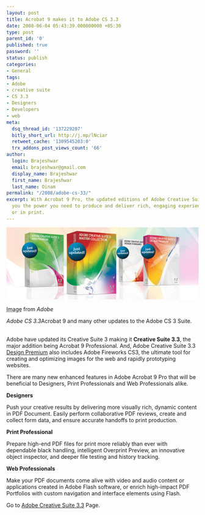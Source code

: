 ```yaml
---
layout: post
title: Acrobat 9 makes it to Adobe CS 3.3
date: 2008-06-04 05:43:39.000000000 +05:30
type: post
parent_id: '0'
published: true
password: ''
status: publish
categories:
- General
tags:
- Adobe
- creative suite
- CS 3.3
- Designers
- Developers
- web
meta:
  dsq_thread_id: '137229207'
  bitly_short_url: http://j.mp/lNciar
  retweet_cache: '1309545203:0'
  trx_addons_post_views_count: '66'
author:
  login: Brajeshwar
  email: brajeshwar@gmail.com
  display_name: Brajeshwar
  first_name: Brajeshwar
  last_name: Oinam
permalink: "/2008/adobe-cs-33/"
excerpt: With Acrobat 9 Pro, the updated editions of Adobe Creative Suite 3.3 give
  you the power you need to produce and deliver rich, engaging experiences online
  or in print.
---
```

<div class="figure"><img src="/static/2008/06/cs-3.3.jpg" alt="Adobe Creative Suite 3.3" />
<p class="credit"><abbr class="type" title="Image">Image</abbr> from <cite>Adobe</cite></p>
<p class="caption"><em class="title">Adobe CS 3.3</em>Acrobat 9 and many other updates to the Adobe CS 3 Suite.</p>
</div>
<p><br />
Adobe have updated its Creative Suite 3 making it <strong>Creative Suite 3.3</strong>, the major addition being Acrobat 9 Professional. And, Adobe Creative Suite 3.3 <a href="http://www.adobe.com/products/creativesuite/design/">Design Premium</a> also includes Adobe Fireworks CS3, the ultimate tool for creating and optimizing images for the web and rapidly prototyping websites.</p>
<p>There are many new enhanced features in Adobe Acrobat 9 Pro that will be beneficial to Designers, Print Professionals and Web Professionals alike.</p>
<p><strong>Designers</strong></p>
<p>Push your creative results by delivering more visually rich, dynamic content in PDF Document. Easily perform collaborative PDF reviews, create and collect form data, and ensure accurate handoffs to print production.</p>
<p><strong>Print Professional</strong></p>
<p>Prepare high-end PDF files for print more reliably than ever with dependable black handling, intelligent Overprint Preview, an innovative object inspector, and deeper file testing and history tracking.</p>
<p><strong>Web Professionals</strong></p>
<p>Make your PDF documents come alive with video and audio content or applications created in Adobe Flash software, or enrich high-impact PDF Portfolios with custom navigation and interface elements using Flash.</p>
<p>Go to <a href="http://www.adobe.com/products/creativesuite/">Adobe Creative Suite 3.3</a> Page.</p>
